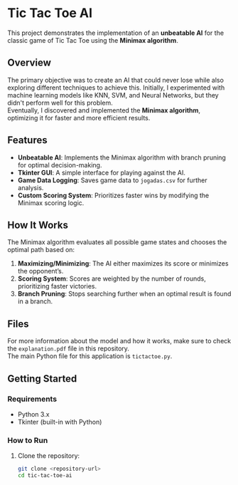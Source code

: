 # Tic Tac Toe AI  

This project demonstrates the implementation of an **unbeatable AI** for the classic game of Tic Tac Toe using the **Minimax algorithm**.  

## Overview  
The primary objective was to create an AI that could never lose while also exploring different techniques to achieve this. Initially, I experimented with machine learning models like KNN, SVM, and Neural Networks, but they didn't perform well for this problem.  
Eventually, I discovered and implemented the **Minimax algorithm**, optimizing it for faster and more efficient results.  

## Features  
- **Unbeatable AI**: Implements the Minimax algorithm with branch pruning for optimal decision-making.  
- **Tkinter GUI**: A simple interface for playing against the AI.  
- **Game Data Logging**: Saves game data to `jogadas.csv` for further analysis.  
- **Custom Scoring System**: Prioritizes faster wins by modifying the Minimax scoring logic.  

## How It Works  
The Minimax algorithm evaluates all possible game states and chooses the optimal path based on:  
1. **Maximizing/Minimizing**: The AI either maximizes its score or minimizes the opponent’s.  
2. **Scoring System**: Scores are weighted by the number of rounds, prioritizing faster victories.  
3. **Branch Pruning**: Stops searching further when an optimal result is found in a branch.  

## Files

For more information about the model and how it works, make sure to check the `explanation.pdf` file in this repository.  
The main Python file for this application is `tictactoe.py`.

## Getting Started  
### Requirements  
- Python 3.x  
- Tkinter (built-in with Python)  

### How to Run  
1. Clone the repository:  
   ```bash
   git clone <repository-url>
   cd tic-tac-toe-ai
